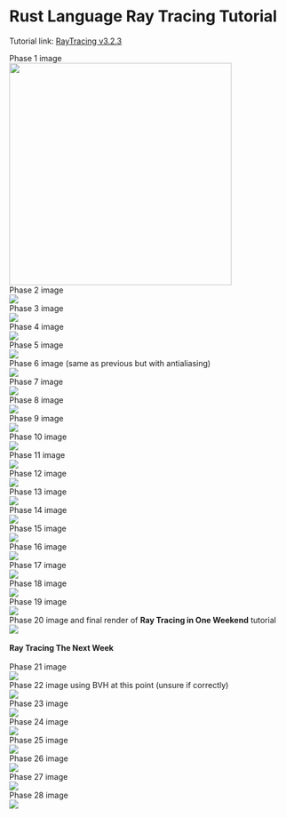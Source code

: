 # Rust Language Ray Tracing Tutorial
Tutorial link:
[RayTracing v3.2.3](https://github.com/RayTracing/raytracing.github.io/releases/tag/v3.2.3)

Phase 1 image
<br>
<img src="phase-1.png" width="400"/>
<br>
Phase 2 image
<br>
![](phase-2.png)
<br>
Phase 3 image
<br>
![](phase-3.png)
<br>
Phase 4 image
<br>
![](phase-4.png)
<br>
Phase 5 image
<br>
![](phase-5.png)
<br>
Phase 6 image (same as previous but with antialiasing)
<br>
![](phase-6.png)
<br>
Phase 7 image
<br>
![](phase-7.png)
<br>
Phase 8 image
<br>
![](phase-8.png)
<br>
Phase 9 image
<br>
![](phase-9.png)
<br>
Phase 10 image
<br>
![](phase-10.png)
<br>
Phase 11 image
<br>
![](phase-11.png)
<br>
Phase 12 image
<br>
![](phase-12.png)
<br>
Phase 13 image
<br>
![](phase-13.png)
<br>
Phase 14 image
<br>
![](phase-14.png)
<br>
Phase 15 image
<br>
![](phase-15.png)
<br>
Phase 16 image
<br>
![](phase-16.png)
<br>
Phase 17 image
<br>
![](phase-17.png)
<br>
Phase 18 image
<br>
![](phase-18.png)
<br>
Phase 19 image
<br>
![](phase-19.png)
<br>
Phase 20 image and final render of **Ray Tracing in One Weekend** tutorial
<br>
![](phase-20.png)
<br>
<br>
**Ray Tracing The Next Week**
<br>
<br>
Phase 21 image
<br>
![](phase-21.png)
<br>
Phase 22 image using BVH at this point (unsure if correctly)
<br>
![](phase-22.png)
<br>
Phase 23 image
<br>
![](phase-23.png)
<br>
Phase 24 image
<br>
![](phase-24.png)
<br>
Phase 25 image
<br>
![](phase-25.png)
<br>
Phase 26 image
<br>
![](phase-26.png)
<br>
Phase 27 image
<br>
![](phase-27.png)
<br>
Phase 28 image
<br>
![](phase-28.png)
